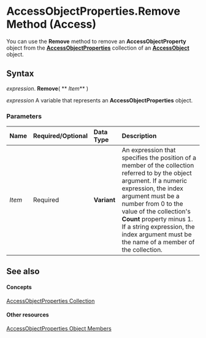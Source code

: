 
# AccessObjectProperties.Remove Method (Access)

You can use the  **Remove** method to remove an **AccessObjectProperty** object from the **[AccessObjectProperties](2df86891-6038-d147-2a32-f1c77b841067.md)** collection of an **[AccessObject](8a770b33-5bff-120a-6707-ca214ee5ced3.md)** object.


## Syntax

 _expression_. **Remove**( ** _Item_** )

 _expression_ A variable that represents an **AccessObjectProperties** object.


### Parameters



|**Name**|**Required/Optional**|**Data Type**|**Description**|
|:-----|:-----|:-----|:-----|
| _Item_|Required|**Variant**|An expression that specifies the position of a member of the collection referred to by the object argument. If a numeric expression, the index argument must be a number from 0 to the value of the collection's  **Count** property minus 1. If a string expression, the index argument must be the name of a member of the collection.|

## See also


#### Concepts


[AccessObjectProperties Collection](2df86891-6038-d147-2a32-f1c77b841067.md)
#### Other resources


[AccessObjectProperties Object Members](99fcb5dc-6968-c635-9729-4958043a897c.md)
